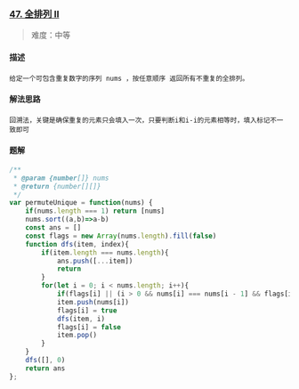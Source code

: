 ### [47. 全排列 II](https://leetcode.cn/problems/permutations-ii/description/)

> 难度：中等

#### 描述

```
给定一个可包含重复数字的序列 nums ，按任意顺序 返回所有不重复的全排列。
```

#### 解法思路

```
回溯法，关键是确保重复的元素只会填入一次，只要判断i和i-i的元素相等时，填入标记不一致即可
```

#### 题解

```js
/**
 * @param {number[]} nums
 * @return {number[][]}
 */
var permuteUnique = function(nums) {
    if(nums.length === 1) return [nums]
    nums.sort((a,b)=>a-b)
    const ans = []
    const flags = new Array(nums.length).fill(false)
    function dfs(item, index){
        if(item.length === nums.length){
            ans.push([...item])
            return
        }
        for(let i = 0; i < nums.length; i++){
            if(flags[i] || (i > 0 && nums[i] === nums[i - 1] && flags[i - 1])) continue
            item.push(nums[i])
            flags[i] = true
            dfs(item, i)
            flags[i] = false
            item.pop()
        }
    }
    dfs([], 0)
    return ans
};
```
